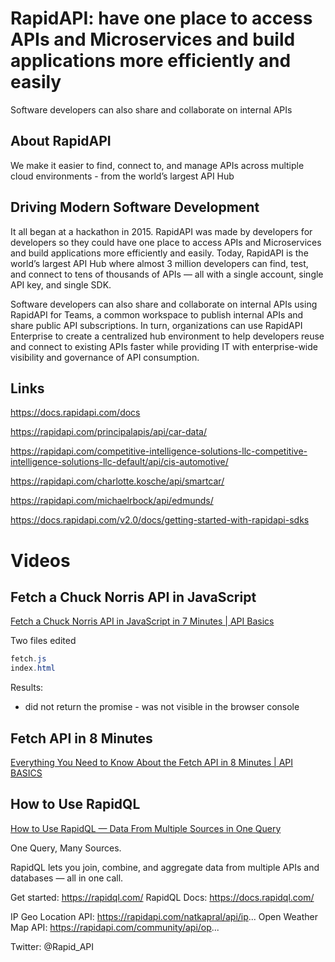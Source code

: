 # RapidAPI: have one place to access APIs and Microservices and build applications more efficiently and easily

Software developers can also share and collaborate on internal APIs

## About RapidAPI
We make it easier to find, connect to, and manage APIs
across multiple cloud environments - from the world’s
largest API Hub

## Driving Modern Software Development

It all began at a hackathon in 2015. RapidAPI was made by developers for developers so they could have one place to access APIs and Microservices and build applications more efficiently and easily. Today, RapidAPI is the world’s largest API Hub where almost 3 million developers can find, test, and connect to tens of thousands of APIs — all with a single account, single API key, and single SDK.

Software developers can also share and collaborate on internal APIs using RapidAPI for Teams, a common workspace to publish internal APIs and share public API subscriptions. In turn, organizations can use RapidAPI Enterprise to create a centralized hub environment to help developers reuse and connect to existing APIs faster while providing IT with enterprise-wide visibility and governance of API consumption.

## Links 

https://docs.rapidapi.com/docs

https://rapidapi.com/principalapis/api/car-data/

https://rapidapi.com/competitive-intelligence-solutions-llc-competitive-intelligence-solutions-llc-default/api/cis-automotive/

https://rapidapi.com/charlotte.kosche/api/smartcar/

https://rapidapi.com/michaelrbock/api/edmunds/

https://docs.rapidapi.com/v2.0/docs/getting-started-with-rapidapi-sdks

# Videos

## Fetch a Chuck Norris API in JavaScript

[Fetch a Chuck Norris API in JavaScript in 7 Minutes | API Basics](https://youtu.be/OinmKcdJaWo)

Two files edited

```java
fetch.js
index.html
```

Results:

- did not return the promise - was not visible in the browser console

## Fetch API in 8 Minutes

[Everything You Need to Know About the Fetch API in 8 Minutes | API BASICS](https://youtu.be/hpSz0RE3D-E)


## How to Use RapidQL

[How to Use RapidQL — Data From Multiple Sources in One Query](https://www.youtube.com/watch?v=-rBlFsHkF7U)

One Query, Many Sources.

RapidQL lets you join, combine, and aggregate data from multiple APIs and databases — all in one call.

Get started: https://rapidql.com/
RapidQL Docs: https://docs.rapidql.com/

IP Geo Location API: https://rapidapi.com/natkapral/api/ip...
Open Weather Map API: https://rapidapi.com/community/api/op...

Twitter: @Rapid_API







